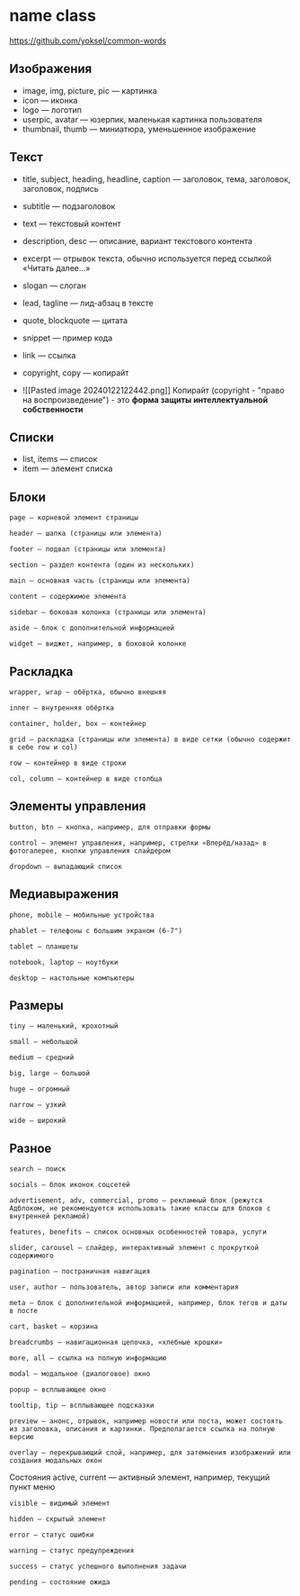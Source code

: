 # name class
https://github.com/yoksel/common-words

## Изображения
 - image,  img,  picture,  pic — картинка
 - icon — иконка
 - logo — логотип
 - userpic, avatar — юзерпик, маленькая картинка пользователя
 - thumbnail, thumb — миниатюра, уменьшенное изображение

## Текст
- title, subject, heading, headline, caption — заголовок, тема, заголовок, заголовок, подпись
- subtitle — подзаголовок
- text — текстовый контент
- description, desc — описание, вариант текстового контента

- excerpt — отрывок текста, обычно используется перед ссылкой «Читать далее...»

- slogan — слоган
- lead, tagline — лид-абзац в тексте
- quote, blockquote — цитата
- snippet — пример кода
- link — ссылка
- copyright, copy — копирайт   
- ![[Pasted image 20240122122442.png]]
		Копирайт (copyright - "право на воспроизведение") - это **форма защиты интеллектуальной собственности**
	
## Списки
- list, items — список
- item — элемент списка
## Блоки
    
    page — корневой элемент страницы

    header — шапка (страницы или элемента)

    footer — подвал (страницы или элемента)

    section — раздел контента (один из нескольких)

    main — основная часть (страницы или элемента)

    content — содержимое элемента

    sidebar — боковая колонка (страницы или элемента)

    aside — блок с дополнительной информацией

    widget — виджет, например, в боковой колонке
## Раскладка
    
    wrapper, wrap — обёртка, обычно внешняя

    inner — внутренняя обёртка

    container, holder, box — контейнер

    grid — раскладка (страницы или элемента) в виде сетки (обычно содержит в себе row и col)

    row — контейнер в виде строки

    col, column — контейнер в виде столбца

## Элементы управления
    button, btn — кнопка, например, для отправки формы

    control — элемент управления, например, стрелки «Вперёд/назад» в фотогалерее, кнопки управления слайдером

    dropdown — выпадающий список

## Медиавыражения
    
    phone, mobile — мобильные устройства

    phablet — телефоны с большим экраном (6-7")

    tablet — планшеты

    notebook, laptop — ноутбуки

    desktop — настольные компьютеры
## Размеры
    tiny — маленький, крохотный

    small — небольшой

    medium — средний

    big, large — большой

    huge — огромный

    narrow — узкий

    wide — широкий

## Разное
    search — поиск

    socials — блок иконок соцсетей

    advertisement, adv, commercial, promo — рекламный блок (режутся Адблоком, не рекомендуется использовать такие классы для блоков с внутренней рекламой)

    features, benefits — список основных особенностей товара, услуги

    slider, carousel — слайдер, интерактивный элемент с прокруткой содержимого

    pagination — постраничная навигация

    user, author — пользователь, автор записи или комментария

    meta — блок с дополнительной информацией, например, блок тегов и даты в посте

    cart, basket — корзина

    breadcrumbs — навигационная цепочка, «хлебные крошки»

    more, all — ссылка на полную информацию

    modal — модальное (диалоговое) окно

    popup — всплывающее окно

    tooltip, tip — всплывающее подсказки

    preview — анонс, отрывок, например новости или поста, может состоять из заголовка, описания и картинки. Предполагается ссылка на полную версию

    overlay — перекрывающий слой, например, для затемнения изображений или создания модальных окон

Состояния
    active, current — активный элемент, например, текущий пункт меню

    visible — видимый элемент

    hidden — скрытый элемент

    error — статус ошибки

    warning — статус предупреждения

    success — статус успешного выполнения задачи

    pending — состояние ожида